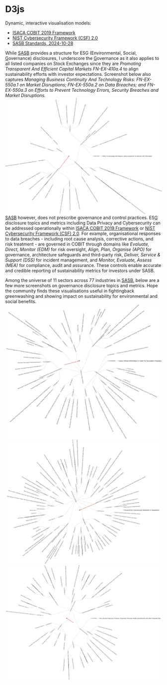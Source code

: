 # D3js
Dynamic, interactive visualisation models:
<ul>
  <li><a href="https://github.com/koayact/D3js/blob/main/ISACA-COBIT2019%20by%20Andrew%20Koay.html">ISACA COBIT 2019 Framework</a></li>
  <li><a href="https://github.com/koayact/D3js/blob/main/NIST-CSF2.0%20by%20Andrew%20Koay.html">NIST Cybersecurity Framework (CSF) 2.0</a></li>
  <li><a href="https://github.com/koayact/D3js/blob/main/SASB-Standards-2024%20by%20Andrew%20Koay.html">SASB Standards, 2024-10-28</a></li>
</ul>

While <a href="https://github.com/koayact/D3js/blob/main/SASB-Standards-2024%20by%20Andrew%20Koay.html">SASB</a> provides a structure for ESG (Environmental, Social, <u>G</u>overnance) disclosures, I underscore the <u>G</u>overnance as it also applies to all listed companies on Stock Exchanges since they are <i>Promoting Transparent And Efficient Capital Markets FN-EX-410a.4</i> to align sustainability efforts with investor expectations.  Screenshot below also captures <i>Managing Business Continuity And Technology Risks: FN-EX-550a.1 on Market Disruptions; FN-EX-550a.2 on Data Breaches; and FN-EX-550a.3 on Efforts to Prevent Technology Errors, Security Breaches and Market Disruptions.</i>
![alt text](https://github.com/koayact/D3js/blob/main/Promoting%20Transparent%20And%20Efficient%20Capital%20Markets%20FN-EX-410a.4.png)
<a href="https://github.com/koayact/D3js/blob/main/SASB-Standards-2024%20by%20Andrew%20Koay.html">SASB</a> however, does not prescribe governance and control practices.  ES<u>G</u> disclosure topics and metrics including Data Privacy and Cybersecurity can be addressed operationally within <a href="https://github.com/koayact/D3js/blob/main/ISACA-COBIT2019%20by%20Andrew%20Koay.html">ISACA COBIT 2019 Framework</a> or <a href="https://github.com/koayact/D3js/blob/main/NIST-CSF2.0%20by%20Andrew%20Koay.html">NIST Cybersecurity Framework (CSF) 2.0</a>.  For example, organisational responses to data breaches - including root cause analysis, corrective actions, and risk treatment - are governed in COBIT through domains like <i>Evaluate, Direct, Monitor (EDM)</i> for risk oversight, <i>Align, Plan, Organise (APO)</i> for governance, architecture safeguards and third-party risk, <i>Deliver, Service & Support (DSS)</i> for incident management, and <i>Monitor, Evaluate, Assess (MEA)</i> for compliance, audit and assurance. These controls enable accurate and credible reporting of sustainability metrics for investors under SASB.

Among the universe of 11 sectors across 77 industries in <a href="https://github.com/koayact/D3js/blob/main/SASB-Standards-2024%20by%20Andrew%20Koay.html">SASB</a>, below are a few more screenshots on governance disclosure topics and metrics.  Hope the community finds these visualisations useful in fightingback greenwashing and showing impact on sustainability for environmental and social benefits.
![alt text](https://github.com/koayact/D3js/blob/main/Data%20Privacy%2C%20Advertising%20Standards%20And%20Freedom%20of%20Expression%20TC-IM-220a.2.png)
![alt text](https://github.com/koayact/D3js/blob/main/Grid%20Resiliency%20IF-EU-550a.1.png)
![alt text](https://github.com/koayact/D3js/blob/main/Data%20Security%20And%20Privacy%20HC-DR-230a.1.png)
